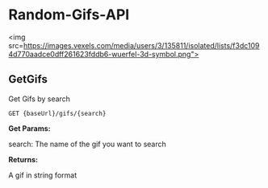 # Random-Gifs-API

<img src=https://images.vexels.com/media/users/3/135811/isolated/lists/f3dc1094d770aadce0dff261623fddb6-wuerfel-3d-symbol.png">

<h2>GetGifs</h2>

Get Gifs by search

```GET {baseUrl}/gifs/{search}```

**Get Params:**

search: The name of the gif you want to search

**Returns:**

A gif in string format
